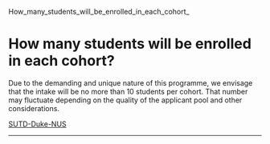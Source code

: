 How_many_students_will_be_enrolled_in_each_cohort_



How many students will be enrolled in each cohort?
==================================================

Due to the demanding and unique nature of this programme, we envisage that the intake will be no more than 10 students per cohort. That number may fluctuate depending on the quality of the applicant pool and other considerations.

[SUTD-Duke-NUS](https://www.sutd.edu.sg/tag/sutd-duke-nus/)

---


